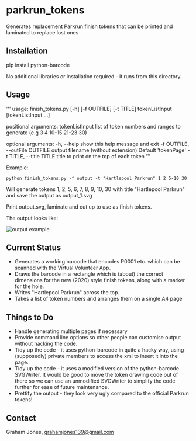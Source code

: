 # parkrun_tokens
Generates replacement Parkrun finish tokens that can be printed and laminated to replace lost ones

Installation
------------
pip install python-barcode

No additional libraries or installation required - it runs from this directory.

Usage
-----

'''
usage: finish_tokens.py [-h] [-f OUTFILE] [-t TITLE]
                        tokenListInput [tokenListInput ...]

positional arguments:
  tokenListInput        list of token numbers and ranges to generate (e.g 3 4
                        10-15 21-23 30)

optional arguments:
  -h, --help            show this help message and exit
  -f OUTFILE, --outFile OUTFILE
                        output filename (without extension) Default
                        'tokenPage'
  -t TITLE, --title TITLE
                        title to print on the top of each token
'''

Example:

```
python finish_tokens.py -f output -t "Hartlepool Parkrun" 1 2 5-10 30
```

Will generate tokens 1, 2, 5, 6, 7, 8, 9, 10, 30 with title "Hartlepool Parkrun" and save the output as output_1.svg

Print output.svg, laminate and cut up to use as finish tokens.

The output looks like:

![output example](https://raw.githubusercontent.com/jones139/parkrun_tokens/main/example_output.png)


Current Status
--------------

* Generates a working barcode that encodes P0001 etc. which can be scanned with the Virtual Volunteer App.
* Draws the barcode in a rectangle which is (about) the correct dimensions for the new (2020) style finish tokens, along with a marker for the hole.
* Writes "Hartlepool Parkrun" across the top.
* Takes a list of token numbers and arranges them on a single A4 page


Things to Do
------------
* Handle generating multiple pages if necessary
* Provide command line options so other people can customise output without hacking the code.
* Tidy up the code - it uses python-barcode in quite a hacky way, using (supposedly) private members to access the xml to insert it into the page.
* Tidy up the code - it uses a modified version of the python-barcode SVGWriter.  It would be good to move the token drawing code out of there so we can
 use an unmodified SVGWriter to simplify the code further for ease of future maintenance.
 * Prettify the output - they look very ugly compared to the official Parkrun tokens!


Contact
-------
Graham Jones, grahamjones139@gmail.com

